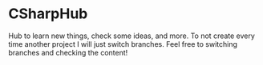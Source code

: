 # CSharpHub
Hub to learn new things, check some ideas, and more. To not create every time another project I will just switch branches.
Feel free to switching branches and checking the content!

